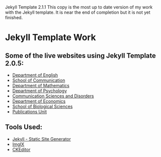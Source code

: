 Jekyll Template 2.1.1
This copy is the most up to date version of my work with the Jekyll template. 
It is near the end of completion but it is not yet finished.

# Jekyll Template Work

## Some of the live websites using Jekyll Template 2.0.5:
- [Department of English](https://english.illinoisstate.edu/)
- [School of Communication](https://communication.illinoisstate.edu/)
- [Department of Mathematics](https://math.illinoisstate.edu/)
- [Department of Psychology](https://psychology.illinoisstate.edu/)
- [Communication Sciences and Disorders](https://csd.illinoisstate.edu/)
- [Department of Economics](https://economics.illinoisstate.edu/)
- [School of Biological Sciences](https://biology.illinoisstate.edu/)
- [Publications Unit](https://english.illinoisstate.edu/pubunit/)

## Tools Used:
- [Jekyll - Static Site Generator](https://jekyllrb.com/)
- [ImgIX](https://imgix.com/)
- [CKEditor](https://ckeditor.com/)
